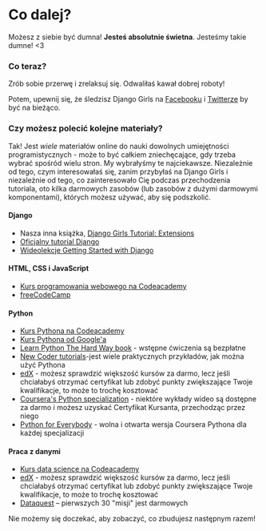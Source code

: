 # Co dalej?

Możesz z siebie być dumna! **Jesteś absolutnie świetna**. Jesteśmy takie dumne! <3

### Co teraz?

Zrób sobie przerwę i zrelaksuj się. Odwaliłaś kawał dobrej roboty!

Potem, upewnij się, że śledzisz Django Girls na [Facebooku](http://facebook.com/djangogirls) i [Twitterze](https://twitter.com/djangogirls) by być na bieżąco.

### Czy możesz polecić kolejne materiały?

Tak! Jest *wiele* materiałów online do nauki dowolnych umiejętności programistycznych - może to być całkiem zniechęcające, gdy trzeba wybrać spośród wielu stron. My wybrałyśmy te najciekawsze. Niezależnie od tego, czym interesowałaś się, zanim przybyłaś na Django Girls i niezależnie od tego, co zainteresowało Cię podczas przechodzenia tutoriala, oto kilka darmowych zasobów (lub zasobów z dużymi darmowymi komponentami), których możesz używać, aby się podszkolić.

#### Django

- Nasza inna książka, [Django Girls Tutorial: Extensions ](https://tutorial-extensions.djangogirls.org/)
- [Oficjalny tutorial Django](https://docs.djangoproject.com/en/2.2/intro/tutorial01/)
- [Wideolekcje Getting Started with Django](http://www.gettingstartedwithdjango.com/)

#### HTML, CSS i JavaScript

- [Kurs programowania webowego na Codeacademy](https://www.codecademy.com/learn/paths/web-development)
- [freeCodeCamp](https://www.freecodecamp.org/)

#### Python

- [Kurs Pythona na Codeacademy](https://www.codecademy.com/learn/learn-python)
- [Kurs Pythona od Google'a](https://developers.google.com/edu/python/)
- [Learn Python The Hard Way book](http://learnpythonthehardway.org/book/) - wstępne ćwiczenia są bezpłatne 
- [New Coder tutorials](http://newcoder.io/tutorials/)-jest wiele praktycznych przykładów, jak można użyć Pythona
- [edX](https://www.edx.org/course?search_query=python) - możesz sprawdzić większość kursów za darmo, lecz jeśli chciałabyś otrzymać certyfikat lub zdobyć punkty zwiększające Twoje kwalifikacje, to może to trochę kosztować
- [Coursera's Python specialization](https://www.coursera.org/specializations/python) - niektóre wykłady wideo są dostępne za darmo i możesz uzyskać Certyfikat Kursanta, przechodząc przez niego
- [Python for Everybody](https://www.py4e.com/) - wolna i otwarta wersja Coursera Pythona dla każdej specjalizacji

#### Praca z danymi

- [Kurs data science na Codeacademy](https://www.codecademy.com/learn/paths/data-science)
- [edX](https://www.edx.org/course/?search_query=python&subject=Data%20Analysis%20%26%20Statistics) - możesz sprawdzić większość kursów za darmo, lecz jeśli chciałabyś otrzymać certyfikat lub zdobyć punkty zwiększające Twoje kwalifikacje, to może to trochę kosztować
- [Dataquest](https://www.dataquest.io/) – pierwszych 30 "misji" jest darmowych 

Nie możemy się doczekać, aby zobaczyć, co zbudujesz następnym razem!